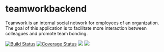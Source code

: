 # teamworkbackend
Teamwork is an internal social network for employees of an organization. The goal of this application is to facilitate more interaction between colleagues and promote team bonding.

[![Build Status](https://travis-ci.com/vkguru/teamworkbackend.svg?branch=develop)](https://travis-ci.com/vkguru/teamworkbackend)
[![Coverage Status](https://coveralls.io/repos/github/vkguru/teamworkbackend/badge.svg?branch=master)](https://coveralls.io/github/vkguru/teamworkbackend?branch=master)
<a href="https://codeclimate.com/github/codeclimate/codeclimate/maintainability"><img src="https://api.codeclimate.com/v1/badges/a99a88d28ad37a79dbf6/maintainability" /></a>
<a href="https://codeclimate.com/github/codeclimate/codeclimate/test_coverage"><img src="https://api.codeclimate.com/v1/badges/a99a88d28ad37a79dbf6/test_coverage" /></a>
